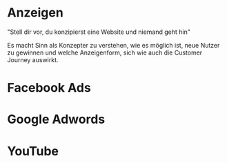 # Anzeigen

"Stell dir vor, du konzipierst eine Website und niemand geht hin"

Es macht Sinn als Konzepter zu verstehen, wie es möglich ist, neue Nutzer zu gewinnen und welche Anzeigenform, sich wie auch die Customer Journey auswirkt.

# Facebook Ads

# Google Adwords

# YouTube 